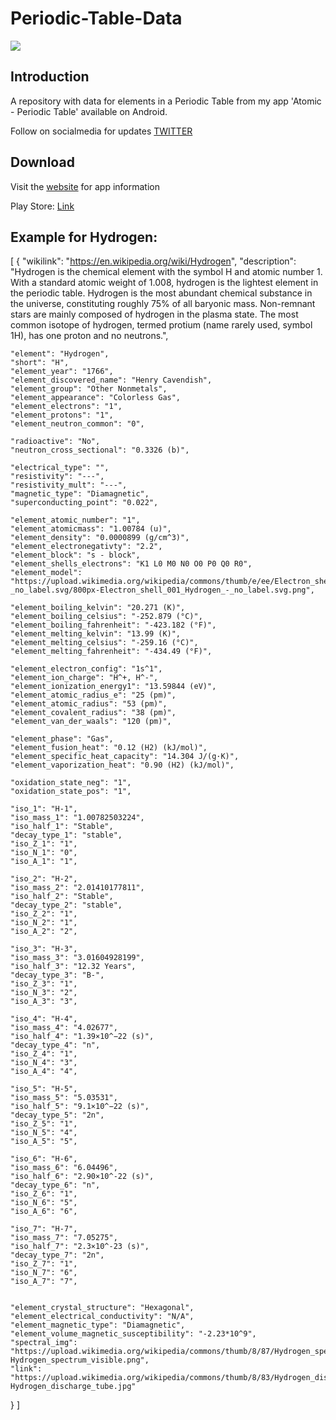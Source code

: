 #  Periodic-Table-Data
![](./design/hero.png)

## Introduction
A repository with data for elements in a Periodic Table from my app 'Atomic - Periodic Table' available on Android.

Follow on socialmedia for updates [TWITTER](https://twitter.com/jlindemanndev)

## Download

Visit the [website](https://www.jlindemann.se/homepage/atomic) for app information

Play Store: [Link](https://play.google.com/store/apps/details?id=com.jlindemann.science)

## Example for Hydrogen:
[
  {
    "wikilink": "https://en.wikipedia.org/wiki/Hydrogen",
    "description": "Hydrogen is the chemical element with the symbol H and atomic number 1. With a standard atomic weight of 1.008, hydrogen is the lightest element in the periodic table. Hydrogen is the most abundant chemical substance in the universe, constituting roughly 75% of all baryonic mass. Non-remnant stars are mainly composed of hydrogen in the plasma state. The most common isotope of hydrogen, termed protium (name rarely used, symbol 1H), has one proton and no neutrons.",

    "element": "Hydrogen",
    "short": "H",
    "element_year": "1766",
    "element_discovered_name": "Henry Cavendish",
    "element_group": "Other Nonmetals",
    "element_appearance": "Colorless Gas",
    "element_electrons": "1",
    "element_protons": "1",
    "element_neutron_common": "0",

    "radioactive": "No",
    "neutron_cross_sectional": "0.3326 (b)",

    "electrical_type": "",
    "resistivity": "---",
    "resistivity_mult": "---",
    "magnetic_type": "Diamagnetic",
    "superconducting_point": "0.022",

    "element_atomic_number": "1",
    "element_atomicmass": "1.00784 (u)",
    "element_density": "0.0000899 (g/cm^3)",
    "element_electronegativty": "2.2",
    "element_block": "s - block",
    "element_shells_electrons": "K1 L0 M0 N0 O0 P0 Q0 R0",
    "element_model": "https://upload.wikimedia.org/wikipedia/commons/thumb/e/ee/Electron_shell_001_Hydrogen_-_no_label.svg/800px-Electron_shell_001_Hydrogen_-_no_label.svg.png",

    "element_boiling_kelvin": "20.271 (K)",
    "element_boiling_celsius": "-252.879 (°C)",
    "element_boiling_fahrenheit": "-423.182 (°F)",
    "element_melting_kelvin": "13.99 (K)",
    "element_melting_celsius": "-259.16 (°C)",
    "element_melting_fahrenheit": "-434.49 (°F)",

    "element_electron_config": "1s^1",
    "element_ion_charge": "H^+, H^-",
    "element_ionization_energy1": "13.59844 (eV)",
    "element_atomic_radius_e": "25 (pm)",
    "element_atomic_radius": "53 (pm)",
    "element_covalent_radius": "38 (pm)",
    "element_van_der_waals": "120 (pm)",

    "element_phase": "Gas",
    "element_fusion_heat": "0.12 (H2) (kJ/mol)",
    "element_specific_heat_capacity": "14.304 J/(g·K)",
    "element_vaporization_heat": "0.90 (H2) (kJ/mol)",

    "oxidation_state_neg": "1",
    "oxidation_state_pos": "1",

    "iso_1": "H-1",
    "iso_mass_1": "1.00782503224",
    "iso_half_1": "Stable",
    "decay_type_1": "stable",
    "iso_Z_1": "1",
    "iso_N_1": "0",
    "iso_A_1": "1",

    "iso_2": "H-2",
    "iso_mass_2": "2.01410177811",
    "iso_half_2": "Stable",
    "decay_type_2": "stable",
    "iso_Z_2": "1",
    "iso_N_2": "1",
    "iso_A_2": "2",

    "iso_3": "H-3",
    "iso_mass_3": "3.01604928199",
    "iso_half_3": "12.32 Years",
    "decay_type_3": "B-",
    "iso_Z_3": "1",
    "iso_N_3": "2",
    "iso_A_3": "3",

    "iso_4": "H-4",
    "iso_mass_4": "4.02677",
    "iso_half_4": "1.39×10^−22 (s)",
    "decay_type_4": "n",
    "iso_Z_4": "1",
    "iso_N_4": "3",
    "iso_A_4": "4",

    "iso_5": "H-5",
    "iso_mass_5": "5.03531",
    "iso_half_5": "9.1×10^−22 (s)",
    "decay_type_5": "2n",
    "iso_Z_5": "1",
    "iso_N_5": "4",
    "iso_A_5": "5",

    "iso_6": "H-6",
    "iso_mass_6": "6.04496",
    "iso_half_6": "2.90×10^-22 (s)",
    "decay_type_6": "n",
    "iso_Z_6": "1",
    "iso_N_6": "5",
    "iso_A_6": "6",

    "iso_7": "H-7",
    "iso_mass_7": "7.05275",
    "iso_half_7": "2.3×10^-23 (s)",
    "decay_type_7": "2n",
    "iso_Z_7": "1",
    "iso_N_7": "6",
    "iso_A_7": "7",


    "element_crystal_structure": "Hexagonal",
    "element_electrical_conductivity": "N/A",
    "element_magnetic_type": "Diamagnetic",
    "element_volume_magnetic_susceptibility": "-2.23*10^9",
    "spectral_img": "https://upload.wikimedia.org/wikipedia/commons/thumb/8/87/Hydrogen_spectrum_visible.png/1920px-Hydrogen_spectrum_visible.png",
    "link": "https://upload.wikimedia.org/wikipedia/commons/thumb/8/83/Hydrogen_discharge_tube.jpg/1920px-Hydrogen_discharge_tube.jpg"
  }
]
